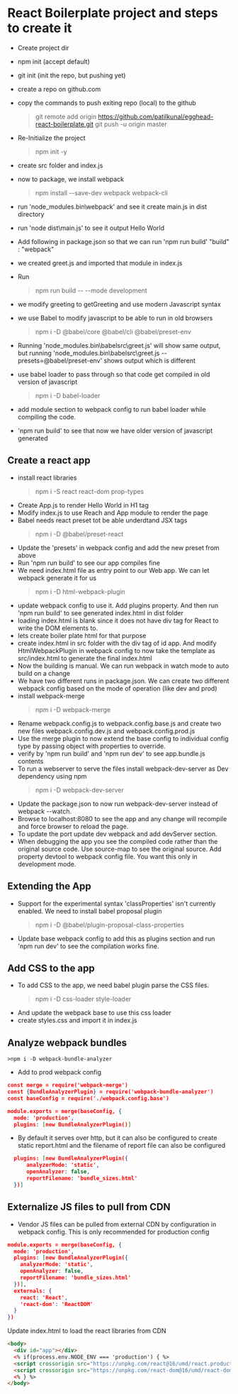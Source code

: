 # React Boilerplate project and steps to create it

* Create project dir
* npm init (accept default)
* git init (init the repo, but pushing yet)
* create a repo on github.com
* copy the commands to push exiting repo (local) to the github
    > git remote add origin https://github.com/patilkunal/egghead-react-boilerplate.git
    > git push -u origin master


* Re-Initialize the project 
    > npm init -y
* create src folder and index.js
* now to package, we install webpack
    > npm install --save-dev webpack webpack-cli
* run 'node_modules\.bin\webpack' and see it create main.js in dist directory
* run 'node dist\main.js' to see it output Hello World
* Add following in package.json so that we can run 'npm run build'
    "build" : "webpack"
* we created greet.js and imported that module in index.js
* Run 
    > npm run build -- --mode development
* we modify greeting to getGreeting and use modern Javascript syntax
* we use Babel to modify javascript to be able to run in old browsers
    > npm i -D @babel/core @babel/cli @babel/preset-env 
* Running 'node_modules\.bin\babelsrc\greet.js' will show same output, but running 'node_modules\.bin\babelsrc\greet.js --presets=@babel/preset-env' shows output which is different
* use babel loader to pass through so that code get compiled in old version of javascript
    > npm i -D babel-loader
* add module section to webpack config to run babel loader while compiling the code.
* 'npm run build' to see that now we have older version of javascript generated

## Create a react app
* install react libraries 
    >npm i -S react react-dom prop-types
* Create App.js to render Hello World in H1 tag
* Modify index.js to use Reach and App module to render the page
* Babel needs react preset tot be able underdtand JSX tags
    >npm i -D @babel/preset-react
* Update the 'presets' in webpack config and add the new preset from above
* Run 'npm run build' to see our app compiles fine
* We need index.html file as entry point to our Web app. We can let webpack generate it for us
    >npm i -D html-webpack-plugin
* update webpack config to use it. Add plugins property. And then run 'npm run build' to see generated index.html in dist folder
* loading index.html is blank since it does not have div tag for React to write the DOM elements to.
* lets create boiler plate html for that purpose
* create index.html in src folder with the div tag of id app. And modify HtmlWebpackPlugin in webpack config to now take the template as src/index.html to generate the final index.html
* Now the building is manual. We can run webpack in watch mode to auto build on a change
* We have two different runs in package.json. We can create two different webpack config based on the mode of operation (like dev and prod)
* install webpack-merge 
    > npm i -D webpack-merge
* Rename webpack.config.js to webpack.config.base.js and create two new files webpack.config.dev.js and webpack.config.prod.js
* Use the merge plugin to now extend the base config to individual config type by passing object with properties to override.
* verify by 'npm run build' and 'npm run dev' to see app.bundle.js contents
* To run a webserver to serve the files install webpack-dev-server as Dev dependency using npm
    >npm i -D webpack-dev-server
* Update the package.json to now run webpack-dev-server instead of webpack --watch.
* Browse to localhost:8080 to see the app and any change will recompile and force browser to reload the page.
* To update the port update dev webpack and add devServer section.
* When debugging the app you see the compiled code rather than the original source code. Use source-map to see the original source. Add property devtool to webpack config file. You want this only in development mode.

## Extending the App
*  Support for the experimental syntax 'classProperties' isn't currently enabled. We need to install babel proposal plugin
    > npm i -D @babel/plugin-proposal-class-properties
* Update base webpack config to add this as plugins section and run 'npm run dev' to see the compilation works fine.

## Add CSS to the app 
* To add CSS to the app, we need babel plugin parse the CSS files.
    >npm i -D css-loader style-loader
* And update the webpack base to use this css loader
* create styles.css and import it in index.js

## Analyze webpack bundles
    >npm i -D webpack-bundle-analyzer
* Add to prod webpack config

```JSON
const merge = require('webpack-merge')
const {BundleAnalyzerPlugin} = require('webpack-bundle-analyzer')
const baseConfig = require('./webpack.config.base')

module.exports = merge(baseConfig, {
  mode: 'production',
  plugins: [new BundleAnalyzerPlugin()]
``` 

* By default it serves over http, but it can also be configured to create static report.html and the filename of report file can also be configured

```JSON
  plugins: [new BundleAnalyzerPlugin({
      analyzerMode: 'static',
      openAnalyzer: false,
      reportFilename: 'bundle_sizes.html'
  })]
```

## Externalize JS files to pull from CDN 
* Vendor JS files can be pulled from external CDN by configuration in webpack config. This is only recommended for production config

```json
module.exports = merge(baseConfig, {
  mode: 'production',
  plugins: [new BundleAnalyzerPlugin({
    analyzerMode: 'static',
    openAnalyzer: false,
    reportFilename: 'bundle_sizes.html'
  })],
  externals: {
    react: 'React',
    'react-dom': 'ReactDOM'
  }
})
````

Update index.html to load the react libraries from CDN

```html
<body>
  <div id="app"></div>
  <% if(process.env.NODE_ENV === 'production') { %>
  <script crossorigin src="https://unpkg.com/react@16/umd/react.production.min.js"></script>
  <script crossorigin src="https://unpkg.com/react-dom@16/umd/react-dom.production.min.js"></script>
  <% } %>
</body>
```